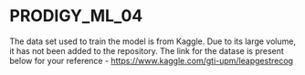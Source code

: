 # PRODIGY_ML_04

The data set used to train the model is from Kaggle. Due to its large volume, it has not been added to the repository.
The link for the datase is present below for your reference - 
https://www.kaggle.com/gti-upm/leapgestrecog

